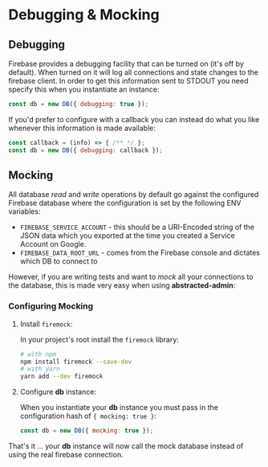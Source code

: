 # Debugging & Mocking

## Debugging

Firebase provides a debugging facility that can be turned on (it's off by default). When turned on it will log all connections and state changes to the firebase client. In order to get this information sent to STDOUT you need specify this when you instantiate an instance:

```js
const db = new DB({ debugging: true });
```

If you'd prefer to configure with a callback you can instead do what you like whenever this information is made available:

```js
const callback = (info) => { /** */ };
const db = new DB({ debugging: callback });
```

## Mocking

All database _read_ and _write_ operations by default go against the configured Firebase database where the configuration is set by the following ENV variables:

- `FIREBASE_SERVICE_ACCOUNT` - this should be a URI-Encoded string of the JSON data which you exported at the time you created a Service Account on Google.
- `FIREBASE_DATA_ROOT_URL` - comes from the Firebase console and dictates which DB to connect to

However, if you are writing tests and want to _mock_ all your connections to the database, this is made very easy when using **abstracted-admin**:

### Configuring Mocking

1. Install `firemock`:

    In your project's root install the `firemock` library:

    ```sh
    # with npm
    npm install firemock --save-dev
    # with yarn
    yarn add --dev firemock

2. Configure **db** instance:

    When you instantiate your **db** instance you must pass in the configuration hash of `{ mocking: true }`:

    ```js
    const db = new DB({ mocking: true });
    ```

That's it ... your **db** instance will now call the mock database instead of using the real firebase connection.